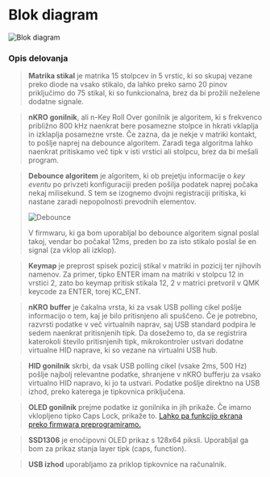 # Blok diagram

![Blok diagram](https://b.catgirlsare.sexy/COY58hGlDfIW.png)

### Opis delovanja

> **Matrika stikal** je matrika 15 stolpcev in 5 vrstic, ki so skupaj vezane preko diode na vsako stikalo, da lahko preko samo 20 pinov priključimo do 75 stikal, ki so funkcionalna, brez da bi prožili neželene dodatne signale.

> **nKRO gonilnik**, ali n-Key Roll Over gonilnik je algoritem, ki s frekvenco približno 800 kHz naenkrat bere posamezne stolpce in hkrati vklaplja in izklaplja posamezne vrste. Če zazna, da je nekje v matriki kontakt, to pošlje naprej na debounce algoritem. Zaradi tega algoritma lahko naenkrat pritiskamo več tipk v isti vrstici ali stolpcu, brez da bi mešali program.

> **Debounce algoritem** je algoritem, ki ob prejetju informacije o *key eventu* po privzeti konfiguraciji preden pošilja podatek naprej počaka nekaj milisekund. S tem se izognemo dvojni registraciji pritiska, ki nastane zaradi nepopolnosti prevodnih elementov.
> 
> ![Debounce](https://microchipdeveloper.com/local--files/xpress:code-free-switch-debounce-using-tmr2-with-hlt/overview.jpg)
> 
> V firmwaru, ki ga bom uporabljal bo debounce algoritem signal poslal takoj, vendar bo počakal 12ms, preden bo za isto stikalo poslal še en signal (za vklop ali izklop).

> **Keymap** je preprost spisek pozicij stikal v matriki in pozicij ter njihovih namenov. Za primer, tipko ENTER imam na matriki v stolpcu 12 in vrstici 2, zato bo keymap pritisk stikala 12, 2 v matrici pretvoril v QMK keycode za ENTER, torej KC_ENT. 

> **nKRO buffer** je čakalna vrsta, ki za vsak USB polling cikel pošlje informacijo o tem, kaj je bilo pritisnjeno ali spuščeno. Če je potrebno, razvrsti podatke v več virtualnih naprav, saj USB standard podpira le sedem naenkrat pritisnjenih tipk. Da dosežemo to, da se registrira katerokoli število pritisnjenih tipk, mikrokontroler ustvari dodatne virtualne HID naprave, ki so vezane na virtualni USB hub.

> **HID gonilnik** skrbi, da vsak USB polling cikel (vsake 2ms, 500 Hz) pošlje najbolj relevantne podatke, shranjene v nKRO bufferju za vsako virtualno HID napravo, ki jo ta ustvari. Podatke pošlje direktno na USB izhod, preko katerega je tipkovnica priključena.

> **OLED gonilnik** prejme podatke iz gonilnika in jih prikaže. Če imamo vklopljeno tipko Caps Lock, prikaže to. [Lahko pa funkcijo ekrana preko firmwara preprogramiramo.](https://beta.docs.qmk.fm/using-qmk/hardware-features/displays/feature_oled_driver)

> **SSD1306** je enočipovni OLED prikaz s 128x64 piksli. Uporabljal ga bom za prikaz stanja layer tipk (caps, function).

> **USB izhod** uporabljamo za priklop tipkovnice na računalnik.